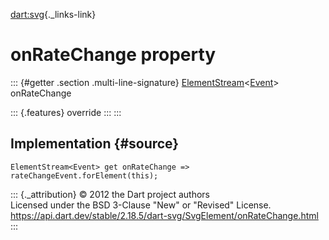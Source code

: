 [dart:svg](../../dart-svg/dart-svg-library){._links-link}

onRateChange property
=====================

::: {#getter .section .multi-line-signature}
[ElementStream](../../dart-html/elementstream-class)\<[Event](../../dart-html/event-class)\>
onRateChange

::: {.features}
override
:::
:::

Implementation {#source}
--------------

``` {.language-dart data-language="dart"}
ElementStream<Event> get onRateChange => rateChangeEvent.forElement(this);
```

::: {._attribution}
© 2012 the Dart project authors\
Licensed under the BSD 3-Clause \"New\" or \"Revised\" License.\
<https://api.dart.dev/stable/2.18.5/dart-svg/SvgElement/onRateChange.html>
:::
